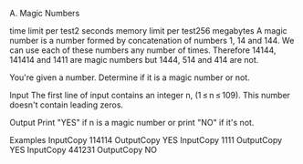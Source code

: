 A. Magic Numbers

time limit per test2 seconds
memory limit per test256 megabytes
A magic number is a number formed by concatenation of numbers 1, 14 and 144. We can use each of these numbers any number of times. Therefore 14144, 141414 and 1411 are magic numbers but 1444, 514 and 414 are not.

You're given a number. Determine if it is a magic number or not.

Input
The first line of input contains an integer n, (1 ≤ n ≤ 109). This number doesn't contain leading zeros.

Output
Print "YES" if n is a magic number or print "NO" if it's not.

Examples
InputCopy
114114
OutputCopy
YES
InputCopy
1111
OutputCopy
YES
InputCopy
441231
OutputCopy
NO
